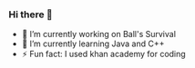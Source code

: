 ### Hi there 👋

- 🔭 I’m currently working on Ball's Survival
- 🌱 I’m currently learning Java and C++
- ⚡ Fun fact: I used khan academy for coding
